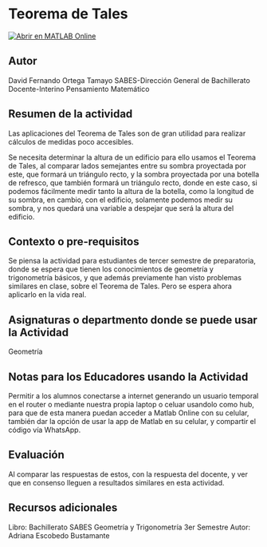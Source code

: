 # Teorema de Tales


[![Abrir en MATLAB Online](https://www.mathworks.com/images/responsive/global/open-in-matlab-online.svg)](https://matlab.mathworks.com/open/github/v1?repo=MathWorks-Teaching-Resources/Taller-para-Educadores-de-MATLAB)
<!-- Agrega el icono de "File Exchange" al README si este repositorio también aparece en File Exchange mediante la función "Connect to GitHub" -->
<!-- Agrega el icono de "Abrir en MATLAB Online" al README para abrir un archivo específico en MATLAB Online -->

## Autor
David Fernando Ortega Tamayo
SABES-Dirección General de Bachillerato
Docente-Interino Pensamiento Matemático

## Resumen de la actividad
Las aplicaciones del Teorema de Tales son de gran utilidad para realizar cálculos de medidas poco accesibles.

Se necesita determinar la altura de un edificio para ello usamos el Teorema de Tales, al comparar lados semejantes entre
su sombra proyectada por este, que formará un triángulo recto, y la sombra proyectada por una botella de refresco, que también
formará un triángulo recto, donde en este caso, si podemos fácilmente medir tanto la altura de la botella, como la longitud de su sombra,
en cambio, con el edificio, solamente podemos medir su sombra, y nos quedará una variable a despejar que será la altura del edificio.

## Contexto o pre-requisitos
Se piensa la actividad para estudiantes de tercer semestre de preparatoria, donde se espera que tienen los conocimientos de geometría y
trigonometría básicos, y que además previamente han visto problemas similares en clase, sobre el Teorema de Tales. Pero se espera ahora aplicarlo en la vida real.

## Asignaturas o departmento donde se puede usar la Actividad
Geometría
## Notas para los Educadores usando la Actividad
Permitir a los alumnos conectarse a internet generando un usuario temporal en el router o mediante nuestra propia laptop
o celuar usandolo como hub, para que de esta manera puedan acceder a Matlab Online con su celular, también dar la opción de usar
la app de Matlab en su celular, y compartir el código vía WhatsApp.


## Evaluación
Al comparar las respuestas de estos, con la respuesta del docente, y ver que en consenso  lleguen a resultados similares en esta actividad.

## Recursos adicionales
Libro: Bachillerato SABES Geometría y Trigonometría 3er Semestre
Autor: Adriana Escobedo Bustamante
